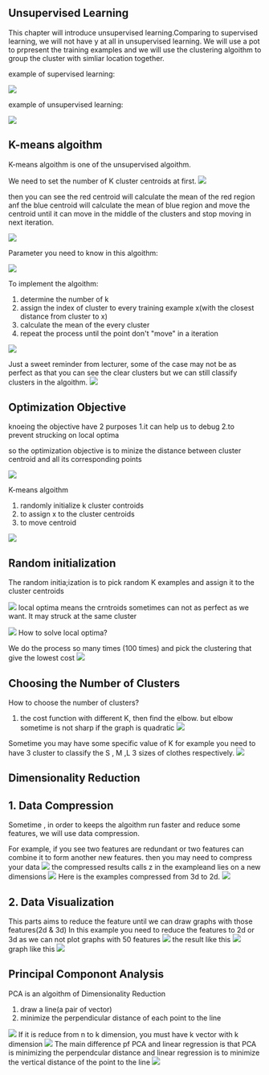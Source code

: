 ## Unsupervised Learning 
This chapter will introduce unsupervised learning.Comparing to supervised learning, we will not have y at all in unsupervised learning. We will use a pot to prpresent the training examples and we will use the clustering algoithm to group the cluster with simliar location together.

example of supervised learning:

![](picture/ch8_2.jpg)

example of unsupervised learning:

![](picture/ch8_1.png)

## K-means algoithm
K-means algoithm is one of the unsupervised algoithm.

We need to set the number of K cluster centroids at first. 
![](picture/ch8_3.png)

then you can see the red centroid will calculate the mean of the red region anf the blue centroid will calculate the mean of blue region and move the centroid until it can move in the middle of the clusters and stop moving in next iteration.

![](picture/ch8_3.jpg)

Parameter you need to know in this algoithm:

![](picture/ch8_4.png)

To implement the algoithm:
1. determine the number of k
2. assign the index of cluster to every training example x(with the closest distance from cluster to x)
3. calculate the mean of the every cluster
4. repeat the process until the point don't "move" in a iteration

![](picture/ch8_5.png)

Just a sweet reminder from lecturer, some of the case may not be as perfect as that you can see the clear clusters but we can still classify clusters in the algoithm.
![](picture/ch8_6.png)
## Optimization Objective
knoeing the objective have 2 purposes
1.it can help us to debug 
2.to prevent strucking on local optima

so the optimization objective is to minize the distance between cluster centroid and all its corresponding points

![](picture/ch8_7.jpeg)

K-means algoithm 
1. randomly initialize k cluster controids
2. to assign x to the cluster centroids
3. to move centroid

![](picture/ch8_8.jpeg)
## Random initialization
The random initia;ization is to pick random K examples and assign it to the cluster centroids

![](picture/ch8_9.jpeg)
local optima means the crntroids sometimes can not as perfect as we want. It may struck at the same cluster

![](picture/ch8_10.jpeg)
How to solve local optima?

We do the process so many times (100 times) and pick the clustering that give the lowest cost
![](picture/ch8_11.jpeg)
## Choosing the Number of Clusters
How to choose the number of clusters?
1. the cost function with different K, then find the elbow.
but elbow sometime is not sharp if the graph is quadratic
![](picture/ch8_12.jpeg)

Sometime you may have some specific value of K for example you need to have 3 cluster to classify the S , M ,L 
3 sizes of clothes respectively.
![](picture/ch8_13.jpeg)
## Dimensionality Reduction
## 1. Data Compression
Sometime , in order to keeps the algoithm run faster and reduce some features, we will use data compression.

For example, if you see two features are redundant or two features can combine it to form another new features. then you may need to compress your data
![](picture/ch8_14.jpeg)
the compressed results calls z in the exampleand lies on a new dimensions
![](picture/ch8_15.jpeg)
Here is the examples compressed from 3d to 2d.
![](picture/ch8_16.jpeg)

## 2. Data Visualization
This parts aims to reduce the feature until we can draw graphs with those features(2d & 3d) 
In this example you need to reduce the features to 2d or 3d as we can not plot graphs with 50 features
![](picture/ch8_18.jpeg)
the result like this
![](picture/ch8_17.jpeg)
graph like this
![](picture/ch8_19.jpeg)
## Principal Componont Analysis
PCA is an algoithm of Dimensionality Reduction
1. draw a line(a pair of vector)
2. minimize the perpendicular distance of each point to the line

![](picture/ch8_20.png)
If it is reduce from n to k dimension, you must have k vector with k dimension 
![](picture/ch8_21.png)
The main difference pf PCA and linear regression is that PCA is minimizing the perpendcular distance and linear regression is to minimize the vertical distance of the point to the line
![](picture/ch8_22.png)